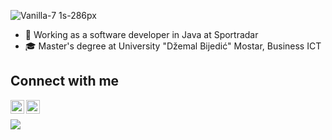 ![Vanilla-7 1s-286px](https://user-images.githubusercontent.com/83786009/153525576-40d9df96-74bf-43c6-aa4c-313b9164e9ab.svg)

- 🏢 Working as a software developer in Java at Sportradar
- 🎓 Master's degree at University "Džemal Bijedić" Mostar, Business ICT

<h2 align="left">Connect with me</h2>

[<img align="left" alt="tare99 | LinkedIn" width="22px" src="https://cdn.jsdelivr.net/npm/simple-icons@v3/icons/linkedin.svg" />](https://www.linkedin.com/in/tarik-arnaut-ab41b8198/)
[<img align="left" alt="44tare | Instagram" width="22px" src="https://cdn.jsdelivr.net/npm/simple-icons@v3/icons/instagram.svg" />](https://www.instagram.com/44tare/)
<br>

![](https://komarev.com/ghpvc/?username=tare99&color=0d1117&style=flat-square)




